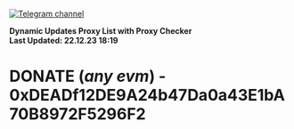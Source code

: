 [![Telegram channel](https://img.shields.io/endpoint?url=https://runkit.io/damiankrawczyk/telegram-badge/branches/master?url=https://t.me/n4z4v0d)](https://t.me/n4z4v0d) 

**Dynamic Updates Proxy List with Proxy Checker**  
**Last Updated: 22.12.23 18:19**

# DONATE (_any evm_) - 0xDEADf12DE9A24b47Da0a43E1bA70B8972F5296F2
